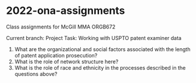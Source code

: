# 2022-ona-assignments
Class assignments for McGill MMA ORGB672


Current branch: Project
Task: Working with USPTO patent examiner data


1. What are the organizational and social factors associated with the length of patent application prosecution?
2. What is the role of network structure here?
3. What is the role of race and ethnicity in the processes described in the questions above?
